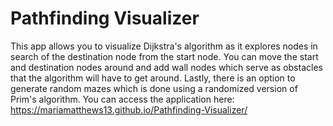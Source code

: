 # Pathfinding Visualizer

This app allows you to visualize Dijkstra's algorithm as it explores nodes in search of the destination node from the start node. You can move the start and destination nodes around and add wall nodes which serve as obstacles that the algorithm will have to get around. Lastly, there is an option to generate random mazes which is done using a randomized version of Prim's algorithm. You can access the application here: https://mariamatthews13.github.io/Pathfinding-Visualizer/

